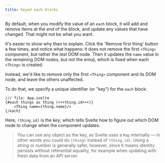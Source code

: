 ```yaml
---
title: Keyed each blocks
---
```


By default, when you modify the value of an `each` block, it will add and remove items at the _end_ of the block, and update any values that have changed. That might not be what you want.

It's easier to show why than to explain. Click the 'Remove first thing' button a few times, and notice what happens: it does not remove the first `<Thing>` component, but rather the _last_ DOM node. Then it updates the `name` value in the remaining DOM nodes, but not the emoji, which is fixed when each `<Thing>` is created.

Instead, we'd like to remove only the first `<Thing>` component and its DOM node, and leave the others unaffected.

To do that, we specify a unique identifier (or "key") for the `each` block:

```svelte
/// file: App.svelte
{#each things as thing (+++thing.id+++)}
	<Thing name={thing.name}/>
{/each}
```

Here, `(thing.id)` is the _key_, which tells Svelte how to figure out which DOM node to change when the component updates.

> You can use any object as the key, as Svelte uses a `Map` internally — in other words you could do `(thing)` instead of `(thing.id)`. Using a string or number is generally safer, however, since it means identity persists without referential equality, for example when updating with fresh data from an API server.
